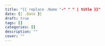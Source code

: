 ```yaml
---
title: "{{ replace .Name "-" " " | title }}"
date: {{ .Date }}
draft: true
tags: []
categories: []
description: ""
cover: ""
---
```

